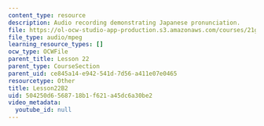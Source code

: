 ```yaml
---
content_type: resource
description: Audio recording demonstrating Japanese pronunciation.
file: https://ol-ocw-studio-app-production.s3.amazonaws.com/courses/21g-504-japanese-iv-spring-2009/504250d6568718b1f621a45dc6a30be2_Lesson22B2.mp3
file_type: audio/mpeg
learning_resource_types: []
ocw_type: OCWFile
parent_title: Lesson 22
parent_type: CourseSection
parent_uid: ce845a14-e942-541d-7d56-a411e07e0465
resourcetype: Other
title: Lesson22B2
uid: 504250d6-5687-18b1-f621-a45dc6a30be2
video_metadata:
  youtube_id: null
---
```

